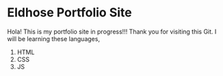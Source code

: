 # Eldhose Portfolio Site

Hola!
This is my portfolio site in progress!!!
Thank you for visiting this Git.
I will be learning these languages,

1. HTML
1. CSS
1. JS
